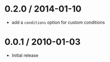 
0.2.0 / 2014-01-10
==================

 * add a `conditions` option for custom conditions

0.0.1 / 2010-01-03
==================

  * Initial release
